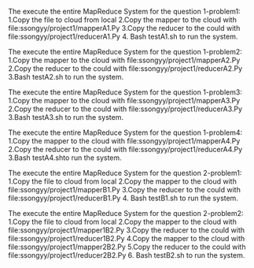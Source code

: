 The execute the entire MapReduce System for the question 1-problem1:
1.Copy the file to cloud from local 
2.Copy the mapper to the cloud with file:ssongyy/project1/mapperA1.Py
3.Copy the reducer to the could with file:ssongyy/project1/reducerA1.Py
4. Bash testA1.sh to run the system. 

The execute the entire MapReduce System for the question 1-problem2:
1.Copy the mapper to the cloud with file:ssongyy/project1/mapperA2.Py
2.Copy the reducer to the could with file:ssongyy/project1/reducerA2.Py
3.Bash testA2.sh to run the system.

The execute the entire MapReduce System for the question 1-problem3:
1.Copy the mapper to the cloud with file:ssongyy/project1/mapperA3.Py
2.Copy the reducer to the could with file:ssongyy/project1/reducerA3.Py
3.Bash testA3.sh to run the system.

The execute the entire MapReduce System for the question 1-problem4:
1.Copy the mapper to the cloud with file:ssongyy/project1/mapperA4.Py
2.Copy the reducer to the could with file:ssongyy/project1/reducerA4.Py
3.Bash testA4.shto run the system.


The execute the entire MapReduce System for the question 2-problem1:
1.Copy the file to cloud from local 
2.Copy the mapper to the cloud with file:ssongyy/project1/mapperB1.Py
3.Copy the reducer to the could with file:ssongyy/project1/reducerB1.Py
4. Bash testB1.sh to run the system. 


The execute the entire MapReduce System for the question 2-problem2:
1.Copy the file to cloud from local 
2.Copy the mapper to the cloud with file:ssongyy/project1/mapper1B2.Py
3.Copy the reducer to the could with file:ssongyy/project1/reducer1B2.Py
4.Copy the mapper to the cloud with file:ssongyy/project1/mapper2B2.Py
5.Copy the reducer to the could with file:ssongyy/project1/reducer2B2.Py
6. Bash testB2.sh to run the system. 



